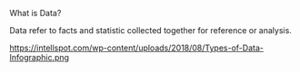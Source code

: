 What is Data? 

Data refer to facts and statistic collected together for reference or analysis.

https://intellspot.com/wp-content/uploads/2018/08/Types-of-Data-Infographic.png

